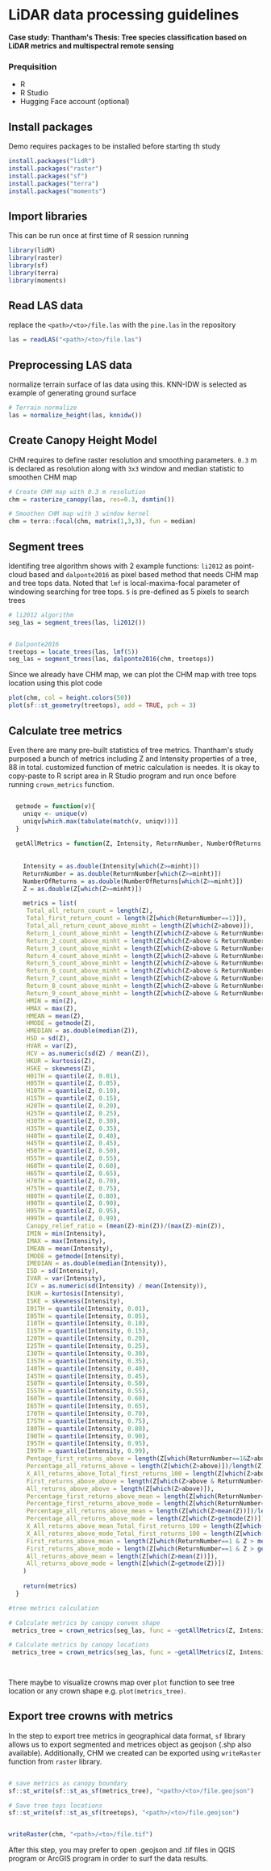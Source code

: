 # LiDAR data processing guidelines

**Case study: Thantham's Thesis: Tree species classification based on LiDAR metrics and multispectral remote sensing**

### Prequisition

- R
- R Studio
- Hugging Face account (optional)

## Install packages

Demo requires packages to be installed before starting th study

```R
install.packages("lidR")
install.packages("raster")
install.packages("sf")
install.packages("terra")
install.packages("moments")
```

## Import libraries

This can be run once at first time of R session running

```R
library(lidR)
library(raster)
library(sf)
library(terra)
library(moments)
```

## Read LAS data

replace the `<path>/<to>/file.las` with the `pine.las` in the repository 

```R
las = readLAS("<path>/<to>/file.las")
```

## Preprocessing LAS data
normalize terrain surface of las data using this. KNN-IDW is selected as example of generating ground surface
```R
# Terrain normalize
las = normalize_height(las, knnidw())
```

## Create Canopy Height Model

CHM requires to define raster resolution and smoothing parameters. `0.3` m is declared as resolution along with `3x3` window and median statistic to smoothen CHM map 
```R
# Create CHM map with 0.3 m resolution
chm = rasterize_canopy(las, res=0.3, dsmtin())

# Smoothen CHM map with 3 window kernel
chm = terra::focal(chm, matrix(1,3,3), fun = median)
```

## Segment trees
Identifing tree algorithm  shows with 2 example functions: `li2012` as point-cloud based and `dalponte2016` as pixel based method that needs CHM map and tree tops data. Noted that `lmf` is local-maxima-focal parameter of windowing searching for tree tops. `5` is pre-defined as 5 pixels to search trees
```R
# li2012 algorithm
seg_las = segment_trees(las, li2012())


# Dalponte2016
treetops = locate_trees(las, lmf(5))
seg_las = segment_trees(las, dalponte2016(chm, treetops))

```

Since we already have CHM map, we can plot the CHM map with tree tops location using this plot code

```R
plot(chm, col = height.colors(50))
plot(sf::st_geometry(treetops), add = TRUE, pch = 3)
```

## Calculate tree metrics

Even there are many pre-built statistics of tree metrics. Thantham's study purposed a bunch of metrics including Z and Intensity properties of a tree, 88 in total. customized function of metric calculation is needes. It is okay to copy-paste to R script area in R Studio program and run once before running `crown_metrics` function.

```R

  getmode = function(v){
    uniqv <- unique(v)
    uniqv[which.max(tabulate(match(v, uniqv)))]
  }
  
  getAllMetrics = function(Z, Intensity, ReturnNumber, NumberOfReturns, above=2.0, minht=1.37){
    
    
    Intensity = as.double(Intensity[which(Z>=minht)])
    ReturnNumber = as.double(ReturnNumber[which(Z>=minht)])
    NumberOfReturns = as.double(NumberOfReturns[which(Z>=minht)])
    Z = as.double(Z[which(Z>=minht)])

    metrics = list(
     Total_all_return_count = length(Z),
     Total_first_return_count = length(Z[which(ReturnNumber==1)]),
     Total_all_return_count_above_minht = length(Z[which(Z>above)]),
     Return_1_count_above_minht = length(Z[which(Z>above & ReturnNumber==1)]),
     Return_2_count_above_minht = length(Z[which(Z>above & ReturnNumber==2)]),
     Return_3_count_above_minht = length(Z[which(Z>above & ReturnNumber==3)]),
     Return_4_count_above_minht = length(Z[which(Z>above & ReturnNumber==4)]),
     Return_5_count_above_minht = length(Z[which(Z>above & ReturnNumber==5)]),
     Return_6_count_above_minht = length(Z[which(Z>above & ReturnNumber==6)]),
     Return_7_count_above_minht = length(Z[which(Z>above & ReturnNumber==7)]),
     Return_8_count_above_minht = length(Z[which(Z>above & ReturnNumber==8)]),
     Return_9_count_above_minht = length(Z[which(Z>above & ReturnNumber==9)]),
     HMIN = min(Z),
     HMAX = max(Z),
     HMEAN = mean(Z),
     HMODE = getmode(Z),
     HMEDIAN = as.double(median(Z)),
     HSD = sd(Z),
     HVAR = var(Z),
     HCV = as.numeric(sd(Z) / mean(Z)),
     HKUR = kurtosis(Z),
     HSKE = skewness(Z),
     H01TH = quantile(Z, 0.01),
     H05TH = quantile(Z, 0.05),
     H10TH = quantile(Z, 0.10),
     H15TH = quantile(Z, 0.15),
     H20TH = quantile(Z, 0.20),
     H25TH = quantile(Z, 0.25),
     H30TH = quantile(Z, 0.30),
     H35TH = quantile(Z, 0.35),
     H40TH = quantile(Z, 0.40),
     H45TH = quantile(Z, 0.45),
     H50TH = quantile(Z, 0.50),
     H55TH = quantile(Z, 0.55),
     H60TH = quantile(Z, 0.60),
     H65TH = quantile(Z, 0.65),
     H70TH = quantile(Z, 0.70),
     H75TH = quantile(Z, 0.75),
     H80TH = quantile(Z, 0.80),
     H90TH = quantile(Z, 0.90),
     H95TH = quantile(Z, 0.95),
     H99TH = quantile(Z, 0.99),
     Canopy_relief_ratio = (mean(Z)-min(Z))/(max(Z)-min(Z)),
     IMIN = min(Intensity),
     IMAX = max(Intensity),
     IMEAN = mean(Intensity),
     IMODE = getmode(Intensity),
     IMEDIAN = as.double(median(Intensity)),
     ISD = sd(Intensity),
     IVAR = var(Intensity),
     ICV = as.numeric(sd(Intensity) / mean(Intensity)),
     IKUR = kurtosis(Intensity),
     ISKE = skewness(Intensity),
     I01TH = quantile(Intensity, 0.01),
     I05TH = quantile(Intensity, 0.05),
     I10TH = quantile(Intensity, 0.10),
     I15TH = quantile(Intensity, 0.15),
     I20TH = quantile(Intensity, 0.20),
     I25TH = quantile(Intensity, 0.25),
     I30TH = quantile(Intensity, 0.30),
     I35TH = quantile(Intensity, 0.35),
     I40TH = quantile(Intensity, 0.40),
     I45TH = quantile(Intensity, 0.45),
     I50TH = quantile(Intensity, 0.50),
     I55TH = quantile(Intensity, 0.55),
     I60TH = quantile(Intensity, 0.60),
     I65TH = quantile(Intensity, 0.65),
     I70TH = quantile(Intensity, 0.70),
     I75TH = quantile(Intensity, 0.75),
     I80TH = quantile(Intensity, 0.80),
     I90TH = quantile(Intensity, 0.90),
     I95TH = quantile(Intensity, 0.95),
     I99TH = quantile(Intensity, 0.99),
     Pentage_first_returns_above = length(Z[which(ReturnNumber==1&Z>above)])/length(Z)*100,
     Percentage_all_returns_above = length(Z[which(Z>above)])/length(Z)*100,
     X_All_returns_above_Total_first_returns_100 = length(Z[which(Z>above)])/length(Z[which(ReturnNumber==1)])*100,
     First_returns_above_above = length(Z[which(Z>above & ReturnNumber==1)]),
     All_returns_above_above = length(Z[which(Z>above)]),
     Percentage_first_returns_above_mean = length(Z[which(ReturnNumber==1&Z>mean(Z))])/length(Z)*100,
     Percentage_first_returns_above_mode = length(Z[which(ReturnNumber==1&Z>getmode(Z))])/length(Z)*100,
     Percentage_all_returns_above_mean = length(Z[which(Z>mean(Z))])/length(Z)*100,
     Percentage_all_returns_above_mode = length(Z[which(Z>getmode(Z))])/length(Z)*100,
     X_All_returns_above_mean_Total_first_returns_100 = length(Z[which(Z>mean(Z))])/length(Z[which(ReturnNumber==1)])*100,
     X_All_returns_above_mode_Total_first_returns_100 = length(Z[which(Z>getmode(Z))])/length(Z[which(ReturnNumber==1)])*100,
     First_returns_above_mean = length(Z[which(ReturnNumber==1 & Z > mean(Z))]),
     First_returns_above_mode = length(Z[which(ReturnNumber==1 & Z > getmode(Z))]),
     All_returns_above_mean = length(Z[which(Z>mean(Z))]),
     All_returns_above_mode = length(Z[which(Z>getmode(Z))])
    )
    
    return(metrics)
  }

#tree metrics calculation

# Calculate metrics by canopy convex shape
 metrics_tree = crown_metrics(seg_las, func = ~getAllMetrics(Z, Intensity, ReturnNumber, NumberOfReturns, above = 2.0, minht = 1.37), geom="convex")

# Calculate metrics by canopy locations
 metrics_tree = crown_metrics(seg_las, func = ~getAllMetrics(Z, Intensity, ReturnNumber, NumberOfReturns, above = 2.0, minht = 1.37))

  
```

There maybe to visualize crowns map over `plot` function to see tree location or any crown shape e.g. `plot(metrics_tree)`.

## Export tree crowns with metrics

In the step to export tree metrics in geographical data format, `sf` library allows us to export segmented and metrices object as geojson (.shp also available). Additionally, CHM we created can be exported using `writeRaster` function from `raster` library.

```R

# save metrics as canopy boundary
sf::st_write(sf::st_as_sf(metrics_tree), "<path>/<to>/file.geojson")

# Save tree tops locations
sf::st_write(sf::st_as_sf(treetops), "<path>/<to>/file.geojson")


writeRaster(chm, "<path>/<to>/file.tif")
```

After this step, you may prefer to open .geojson and .tif files in QGIS program or ArcGIS program in order to surf the data results.
